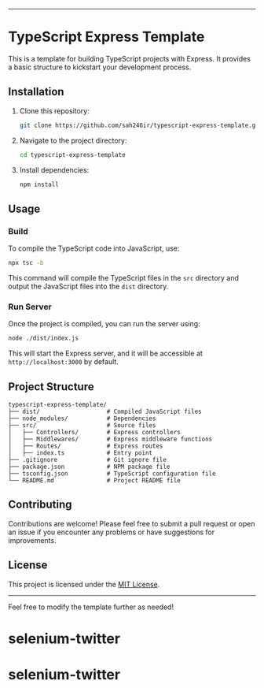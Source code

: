 
---

# TypeScript Express Template

This is a template for building TypeScript projects with Express. It provides a basic structure to kickstart your development process.

## Installation

1. Clone this repository:

    ```bash
    git clone https://github.com/sah246ir/typescript-express-template.git
    ```

2. Navigate to the project directory:

    ```bash
    cd typescript-express-template
    ```

3. Install dependencies:

    ```bash
    npm install
    ```

## Usage

### Build

To compile the TypeScript code into JavaScript, use:

```bash
npx tsc -b
```

This command will compile the TypeScript files in the `src` directory and output the JavaScript files into the `dist` directory.

### Run Server

Once the project is compiled, you can run the server using:

```bash
node ./dist/index.js
```

This will start the Express server, and it will be accessible at `http://localhost:3000` by default.

## Project Structure

```
typescript-express-template/
├── dist/                   # Compiled JavaScript files
├── node_modules/           # Dependencies
├── src/                    # Source files
│   ├── Controllers/        # Express controllers
│   ├── Middlewares/        # Express middleware functions
│   ├── Routes/             # Express routes
│   ├── index.ts            # Entry point 
├── .gitignore              # Git ignore file
├── package.json            # NPM package file
├── tsconfig.json           # TypeScript configuration file
└── README.md               # Project README file
```

## Contributing

Contributions are welcome! Please feel free to submit a pull request or open an issue if you encounter any problems or have suggestions for improvements.

## License

This project is licensed under the [MIT License](LICENSE).

---

Feel free to modify the template further as needed!
# selenium-twitter
# selenium-twitter
